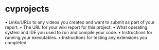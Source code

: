 # cvprojects

• Links/URLs to any videos you created and want to submit as part of your report.
• The URL for your wiki report for this project.
• What operating system and IDE you used to run and compile your code.
• Instructions for running your executables.
• Instructions for testing any extensions you completed.

